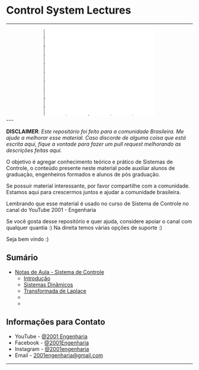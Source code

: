 # Control System Lectures
---

<center><img src='/assets/car_pendg.gif' width=300px></center>
---

**DISCLAIMER**: *Este repositório foi feito para a comunidade Brasileira. Me ajude a melhorar esse material.
Caso discorde de alguma coisa que está escrita aqui, fique a vontade para fazer um pull request melhorando as descrições feitas aqui.*

O objetivo é agregar conhecimento teórico e prático de Sistemas de Controle, o conteúdo presente neste material pode auxiliar alunos de graduação, engenheiros formados e alunos de pós graduação.

Se possuir material interessante, por favor compartilhe com a comunidade. Estamos aqui para crescermos juntos e ajudar a comunidade brasileira.

Lembrando que esse material é usado no curso de Sistema de Controle no canal do YouTube 2001 - Engenharia

Se você gosta desse repositório e quer ajuda, considere apoiar o canal com qualquer quantia :)
Na direita temos várias opções de suporte :)


Seja bem vindo :)

## Sumário


<!-- toc -->
  * [Notas de Aula - Sistema de Controle]()
      * [Introdução]()
      * [Sistemas Dinâmicos]()
      * [Transformada de Laplace]()
      * []()
      * []()
      
## Informações para Contato

- YouTube   - [@2001 Engenharia](https://www.youtube.com/channel/UCZyFebN0_gF2yy5fhVhlXtA)
- Facebook  - [@2001Engenharia](https://www.facebook.com/2001engenharia)
- Instagram - [@2001engenharia](http://instagram.com/2001engenharia)
- Email     - 2001engenharia@gmail.com
---

